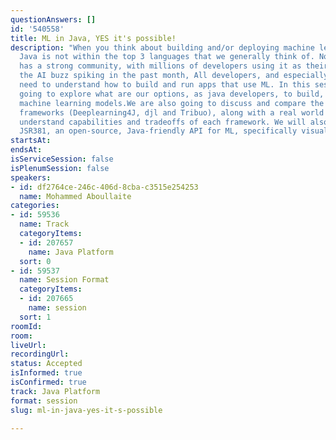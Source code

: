 ```yaml
---
questionAnswers: []
id: '540558'
title: ML in Java, YES it's possible!
description: "When you think about building and/or deploying machine learning models,
  Java is not within the top 3 languages that we generally think of. Nonetheless Java
  has a strong community, with millions of developers using it as their main language.\r\nWith
  the AI buzz spiking in the past month, All developers, and especially Java developers,
  need to understand how to build and run apps that use ML. In this session we are
  going to explore what are our options, as java developers, to build, save and run
  machine learning models.We are also going to discuss and compare the most 3 popular
  frameworks (Deeplearning4J, djl and Tribuo), along with a real world example to
  understand capabilities and tradeoffs of each framework. We will also briefly cover
  JSR381, an open-source, Java-friendly API for ML, specifically visual recognition"
startsAt: 
endsAt: 
isServiceSession: false
isPlenumSession: false
speakers:
- id: df2764ce-246c-406d-8cba-c3515e254253
  name: Mohammed Aboullaite
categories:
- id: 59536
  name: Track
  categoryItems:
  - id: 207657
    name: Java Platform
  sort: 0
- id: 59537
  name: Session Format
  categoryItems:
  - id: 207665
    name: session
  sort: 1
roomId: 
room: 
liveUrl: 
recordingUrl: 
status: Accepted
isInformed: true
isConfirmed: true
track: Java Platform
format: session
slug: ml-in-java-yes-it-s-possible

---
```

